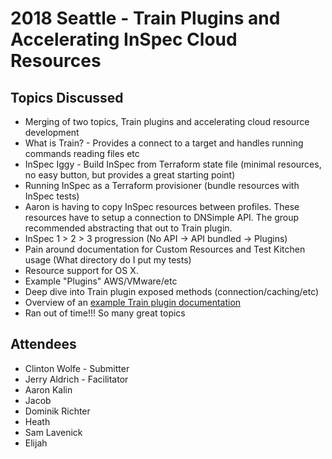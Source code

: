 # 2018 Seattle - Train Plugins and Accelerating InSpec Cloud Resources

## Topics Discussed
  - Merging of two topics, Train plugins and accelerating cloud resource development
  - What is Train? - Provides a connect to a target and handles running commands reading files etc 
  - InSpec Iggy - Build InSpec from Terraform state file (minimal resources, no easy button, but provides a great starting point)
  - Running InSpec as a Terraform provisioner (bundle resources with InSpec tests)
  - Aaron is having to copy InSpec resources between profiles. These resources have to setup a connection to DNSimple API. The group recommended abstracting that out to Train plugin.
  - InSpec 1 > 2 > 3 progression (No API -> API bundled -> Plugins)
  - Pain around documentation for Custom Resources and Test Kitchen usage (What directory do I put my tests)
  - Resource support for OS X.
  - Example "Plugins" AWS/VMware/etc
  - Deep dive into Train plugin exposed methods (connection/caching/etc)
  - Overview of an [example Train plugin documentation](https://github.com/inspec/train/tree/master/examples/plugins/train-local-rot13)
  - Ran out of time!!! So many great topics

## Attendees
  - Clinton Wolfe - Submitter
  - Jerry Aldrich - Facilitator
  - Aaron Kalin
  - Jacob
  - Dominik Richter
  - Heath
  - Sam Lavenick
  - Elijah